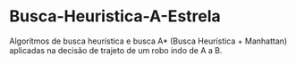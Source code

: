 # Busca-Heuristica-A-Estrela
Algorítmos de busca heurística e busca A* (Busca Heurística + Manhattan) aplicadas na decisão de trajeto de um robo indo de A a B.
